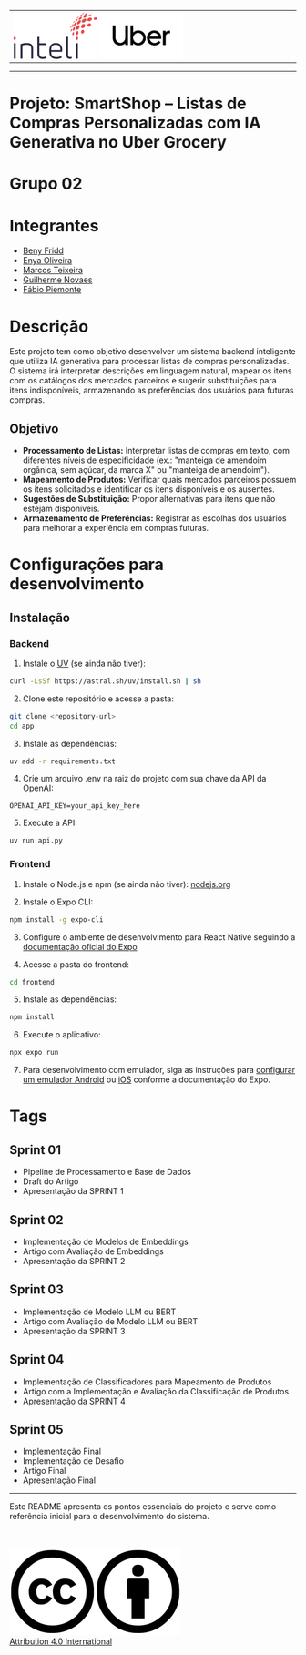 <table>
<tr>
<td>
<a href= "https://www.inteli.edu.br/"><img src="img\inteli-logo.png" alt="Inteli - Instituto de Tecnologia e Liderança" border="0" width="30%"></a>
<a href= "https://www.uber.com/br/pt-br/"><img src="img\logo-uber.png" alt="Minipa" border ="0" width="30%"></a>
</td>
</tr>
</table>

---

# Projeto: SmartShop – Listas de Compras Personalizadas com IA Generativa no Uber Grocery

# Grupo 02

# Integrantes

- [Beny Fridd](https://www.linkedin.com/in/beny-frid/)
- [Enya Oliveira](https://www.linkedin.com/in/enya-oliveira/)
- [Marcos Teixeira](https://www.linkedin.com/in/marcos-teixeira-37676a24a/)
- [Guilherme Novaes](https://www.linkedin.com/in/guilherme-novaes-lima/) 
- [Fábio Piemonte](https://www.linkedin.com/in/fabio-piemonte-823a65211/) 

# Descrição

Este projeto tem como objetivo desenvolver um sistema backend inteligente que utiliza IA generativa para processar listas de compras personalizadas. O sistema irá interpretar descrições em linguagem natural, mapear os itens com os catálogos dos mercados parceiros e sugerir substituições para itens indisponíveis, armazenando as preferências dos usuários para futuras compras.

## Objetivo

- **Processamento de Listas:** Interpretar listas de compras em texto, com diferentes níveis de especificidade (ex.: "manteiga de amendoim orgânica, sem açúcar, da marca X" ou "manteiga de amendoim").
- **Mapeamento de Produtos:** Verificar quais mercados parceiros possuem os itens solicitados e identificar os itens disponíveis e os ausentes.
- **Sugestões de Substituição:** Propor alternativas para itens que não estejam disponíveis.
- **Armazenamento de Preferências:** Registrar as escolhas dos usuários para melhorar a experiência em compras futuras.

# Configurações para desenvolvimento

## Instalação

### Backend

1. Instale o [UV](https://github.com/astral-sh/uv) (se ainda não tiver):
```bash
curl -LsSf https://astral.sh/uv/install.sh | sh
```

2. Clone este repositório e acesse a pasta:
```bash
git clone <repository-url>
cd app
```

3. Instale as dependências:
```bash
uv add -r requirements.txt
```

4. Crie um arquivo .env na raiz do projeto com sua chave da API da OpenAI:
```
OPENAI_API_KEY=your_api_key_here
```

5. Execute a API:
```bash
uv run api.py
```

### Frontend

1. Instale o Node.js e npm (se ainda não tiver): [nodejs.org](https://nodejs.org/)

2. Instale o Expo CLI:
```bash
npm install -g expo-cli
```

3. Configure o ambiente de desenvolvimento para React Native seguindo a [documentação oficial do Expo](https://docs.expo.dev/get-started/installation/)

4. Acesse a pasta do frontend:
```bash
cd frontend
```

5. Instale as dependências:
```bash
npm install
```

6. Execute o aplicativo:
```bash
npx expo run
```

7. Para desenvolvimento com emulador, siga as instruções para [configurar um emulador Android](https://docs.expo.dev/workflow/android-studio-emulator/) ou [iOS](https://docs.expo.dev/workflow/ios-simulator/) conforme a documentação do Expo.

# Tags

## Sprint 01
- Pipeline de Processamento e Base de Dados
- Draft do Artigo
- Apresentação da SPRINT 1

## Sprint 02
- Implementação de Modelos de Embeddings
- Artigo com Avaliação de Embeddings
- Apresentação da SPRINT 2

## Sprint 03
- Implementação de Modelo LLM ou BERT
- Artigo com Avaliação de Modelo LLM ou BERT
- Apresentação da SPRINT 3

## Sprint 04
- Implementação de Classificadores para Mapeamento de Produtos
- Artigo com a Implementação e Avaliação da Classificação de Produtos
- Apresentação da SPRINT 4

## Sprint 05
- Implementação Final
- Implementação de Desafio
- Artigo Final
- Apresentação Final

---

Este README apresenta os pontos essenciais do projeto e serve como referência inicial para o desenvolvimento do sistema.

<br><br>
![Licença](img/licenca.png)
<br>
<a href="https://creativecommons.org/licenses/by/4.0/?ref=chooser-v1">Attribution 4.0 International<a>
